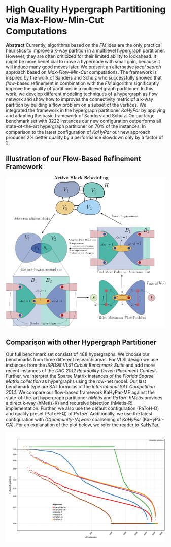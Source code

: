 # High Quality Hypergraph Partitioning via Max-Flow-Min-Cut Computations

**Abstract**
Currently, algorithms based on the *FM* idea are the 
only practical heuristics to improve a k-way
partition in a multilevel hypergraph partitioner. However, they are often criticized for their 
limited ability to lookahead. It might be more beneficial to move a 
hypernode with small gain, because it will induce many good moves later.
We present an alternative *local search* approach based on *Max-Flow-Min-Cut*
computations. The framework is inspired by the work of Sanders and Schulz who
successfully showed that *flow*-based refinement in combination with the *FM*
algorithm significantly improve the quality of partitions in a multilevel graph partitioner.
In this work, we develop different modeling techniques of a hypergraph as flow network and
show how to improves the connectivity metric of a k-way partition by building a flow problem 
on a subset of the vertices. We integrated the framework in the hypergraph partitioner 
*KaHyPar* by applying and adapting the basic framework of Sanders and Schulz.
On our large benchmark set with 3222 instances our new configuration outperforms all 
state-of-the-art hypergraph partitioner on 70\% of the instances. In comparison to the latest
configuration of *KaHyPar* our new approach produces 2\% better quality by a performance
slowdown only by a factor of 2.

## Illustration of our Flow-Based Refinement Framework
![Max-Flow-Min-Cut Hypergraph Partitioning Framework](/img/flow_local_search/flow_framework_hypergraph.png)

## Comparison with other Hypergraph Partitioner
Our full benchmark set consists of 488 hypergraphs. We choose our benchmarks 
from three different research areas. For VLSI design we use instances from
the *ISPD98 VLSI Circuit Benchmark Suite* and add more recent instances of the *DAC 2012 Routability-Driven Placement Contest*. Further, we interpret the Sparse Matrix instances of the *Florida Sparse Matrix 
collection* as hypergraphs using the row-net model. Our last benchmark type are SAT formulas of the *International SAT Competition 2014*.
We compare our flow-based framework KaHyPar-MF against the state-of-the-art hypergraph partitioner *hMetis* and *PaToH*.
*hMetis* provides a direct k-way (hMetis-K) and recursive bisection (hMetis-R) implementation. Further, we also use the default configuration (PaToH-D) and quality preset (PaToH-Q) of *PaToH*. Additionally, we use the latest configuration with *(C)ommunity-(A)ware* coarsening of *KaHyPar* (KaHyPar-CA).
For an explanation of the plot below, we refer the reader to [KaHyPar]( http://kahypar.org).

![Comparision with other Hypergraph Partitioner](/img/final_result.png)